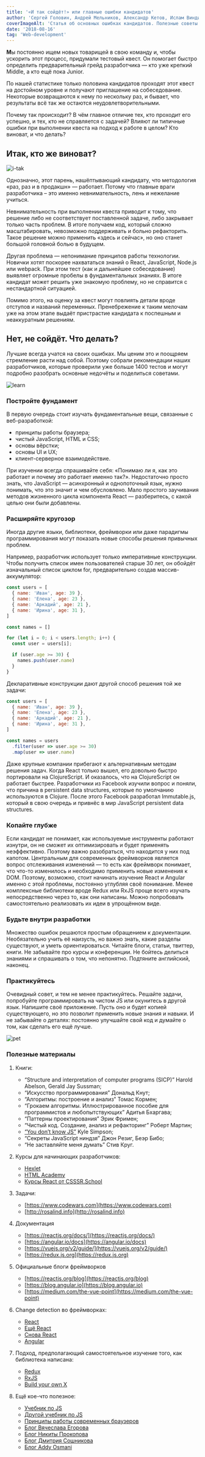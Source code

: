 ```yaml
---
title: '«И так сойдёт!» или главные ошибки кандидатов'
author: 'Сергей Головин, Андрей Мельников, Александр Кетов, Ислам Виндижев, Борис Черныш'
coverImageAlt: 'Статья об основных ошибках кандидатов. Полезные советы и материалы от команды CSSSR.'
date: '2018-08-16'
tag: 'Web-development'
---
```


**М**ы постоянно ищем новых товарищей в свою команду и, чтобы ускорить этот процесс, придумали тестовый квест. Он помогает быстро определить предварительный грейд разработчика — кто уже крепкий Middle, а кто ещё пока Junior.

По нашей статистике только половина кандидатов проходят этот квест на достойном уровне и получают приглашение на собеседование. Некоторые возвращаются к нему по нескольку раз, и бывает, что результаты всё так же остаются неудовлетворительными.

Почему так происходит? В чём главное отличие тех, кто проходит его успешно, и тех, кто не справляется с задачей? Влияют ли типичные ошибки при выполнении квеста на подход к работе в целом? Кто виноват, и что делать?

## Итак, кто же виноват?

![i-tak](/images/candidates-mistakes/i_tak.png)

Однозначно, этот парень, нашёптывающий кандидату, что методология «раз, раз и в продакшн» — работает. Потому что главные враги разработчика – это именно невнимательность, лень и нежелание учиться.

Невнимательность при выполнении квеста приводит к тому, что решение либо
не соответствует поставленной задаче, либо закрывает только часть проблем. В итоге получаем код, который сложно масштабировать, невозможно поддерживать и больно рефакторить. Такое решение можно применить «здесь и сейчас», но оно станет большой головной болью в будущем.

Другая проблема — непонимание принципов работы технологии. Новички хотят поскорее нахвататься знаний о React, JavaScript, Node.js или webpack. При этом тест (как и дальнейшее собеседование) выявляет огромные пробелы в фундаментальных знаниях. В итоге кандидат может решить уже знакомую проблему, но не справится с нестандартной ситуацией.

Помимо этого, на оценку за квест могут повлиять детали вроде отступов и названий переменных. Пренебрежение к таким мелочам уже на этом этапе выдаёт пристрастие кандидата к поспешным и неаккуратным решениям.

## Нет, не сойдёт. Что делать?

Лучшие всегда учатся на своих ошибках. Мы ценим это и поощряем стремление расти над собой. Поэтому собрали рекомендации наших разработчиков, которые проверили уже больше 1400 тестов и могут подробно разобрать основные недочёты и поделиться советами.

![learn](/images/candidates-mistakes/learn.png)

### Постройте фундамент
В первую очередь стоит изучать фундаментальные вещи, связанные с веб-разработкой:

- принципы работы браузера;
- чистый JavaScript, HTML и CSS;
- основы вёрстки;
- основы UI и UX;
- клиент-серверное взаимодействие.

При изучении всегда спрашивайте себя: «Понимаю ли я, как это работает и почему это работает именно так?». Недостаточно просто знать, что JavaScript — асинхронный и однопоточный язык, нужно понимать, что это значит и чем обусловлено. Мало простого заучивания методов жизненного цикла компонента React — разберитесь, с какой целью они были добавлены.

### Расширяйте кругозор
Иногда другие языки, библиотеки, фреймворки или даже парадигмы программирования могут показать новые способы решения привычных проблем.

Например, разработчик использует только императивные конструкции. Чтобы получить список имен пользователей старше 30 лет, он обойдёт изначальный список циклом for, предварительно создав массив-аккумулятор:

```js
const users = [
  { name: 'Иван', age: 39 },
  { name: 'Елена', age: 23 },
  { name: 'Аркадий', age: 21 },
  { name: 'Ирина', age: 31 },
]

const names = []

for (let i = 0; i < users.length; i++) {
  const user = users[i];

  if (user.age >= 30) {
    names.push(user.name)
  }
}
```

Декларативные конструкции дают другой способ решения той же задачи:

```js
const users = [
  { name: 'Иван', age: 39 },
  { name: 'Елена', age: 23 },
  { name: 'Аркадий', age: 21 },
  { name: 'Ирина', age: 31 },
]

const names = users
  .filter(user => user.age >= 30)
  .map(user => user.name)
```

Даже крупные компании прибегают к альтернативным методам решения задач. Когда React только вышел, его довольно быстро портировали на ClojureScript. И оказалось, что на ClojureScript он работает быстрее. Разработчики из Facebook изучили вопрос и поняли, что причина в persistent data structures, которые по умолчанию используются в Clojure. После этого Facebook разработал Immutable.js, который в свою очередь и привнёс в мир JavaScript persistent data structures.

### Копайте глубже

Если кандидат не понимает, как используемые инструменты работают изнутри, он не сможет их оптимизировать и будет применять неэффективно. Поэтому важно разобраться, что находится у них под капотом. Центральным для современных фреймворков является вопрос отслеживания изменений — то есть как фреймворк понимает, что что-то изменилось и необходимо применить новые изменения к DOM. Поэтому, возможно, стоит начинать изучение React и Angular именно с этой проблемы, постоянно углубляя своё понимание. Менее комплексные библиотеки вроде Redux или RxJS проще всего изучать непосредственно через то, как они написаны. Можно попробовать самостоятельно реализовать их идеи в упрощённом виде.

### Будьте внутри разработки

Множество ошибок решаются простым обращением к документации. Необязательно учить её наизусть, но важно знать, какие разделы существуют, и уметь ориентироваться.
Читайте блоги, статьи, твиттер, книги. Не забывайте про курсы и конференции. Не бойтесь делиться знаниями и спрашивать о том, что непонятно. Подтяните английский, наконец.

### Практикуйтесь

Очевидный совет, и тем не менее практикуйтесь. Решайте задачи, попробуйте программировать на чистом JS или окунитесь в другой язык. Напишите своё приложение. Пусть оно и будет копией существующего, но это позволит применить новые знания и навыки. И не забывайте о деталях: постоянно улучшайте свой код и думайте о том, как сделать его ещё лучше.

![pet](/images/candidates-mistakes/pet.png)

### Полезные материалы

1. Книги:
    * “Structure and interpretation of computer programs (SICP)” Harold Abelson, Gerald Jay Sussman;
    * “Искусство программирования” Дональд Кнут;
    * “Алгоритмы: построение и анализ” Томас Кормен;
    * “Грокаем алгоритмы. Иллюстрированное пособие для программистов и любопытствующих” Адитья Бхаргава;
    * “Паттерны проектирования” Эрик Фримен;
    * “Чистый код. Создание, анализ и рефакторинг” Роберт Мартин;
    * [“You don’t know JS”](https://github.com/getify/You-Dont-Know-JS) Kyle Simpson;
    * “Секреты JavaScript ниндзя” Джон Резиг, Беэр Бибо;
    * “Не заставляйте меня думать” Стив Круг.

2. Курсы для начинающих разработчиков:
    * [Hexlet](https://hexlet.io)
    * [HTML Academy](https://htmlacademy.ru)
    * [Курсы React от CSSSR.School](https://school.csssr.com/ru)

3. Задачи:
    * [https://www.codewars.com](https://www.codewars.com)
    * [http://rosalind.info](http://rosalind.info)

4. Документация
    * [https://reactjs.org/docs/](https://reactjs.org/docs/)
    * [https://angular.io/docs](https://angular.io/docs)
    * [https://vuejs.org/v2/guide/](https://vuejs.org/v2/guide/)
    * [https://redux.js.org](https://redux.js.org)
5. Официальные блоги фреймворков
    * [https://reactjs.org/blog](https://reactjs.org/blog)
    * [https://blog.angular.io](https://blog.angular.io)
    * [https://medium.com/the-vue-point](https://medium.com/the-vue-point)

6. Сhange detection во фреймворках:
    * [React](https://reactjs.org/docs/reconciliation.html)
    * [Ещё React](https://blog.csssr.ru/2016/12/07/react-perfomance)
    * [Снова React](https://reactjs.org/docs/optimizing-performance.html#avoid-reconciliation)
    * [Angular](https://blog.thoughtram.io/angular/2016/02/22/angular-2-change-detection-explained.html)

7. Подход, предполагающий самостоятельное изучение того, как библиотека написана:
    * [Redux](https://zapier.com/engineering/how-to-build-redux/)
    * [RxJS](https://medium.com/@benlesh/learning-observable-by-building-observable-d5da57405d87)
    * [Build your own X](https://github.com/danistefanovic/build-your-own-x)

8. Ещё кое-что полезное:
    * [Учебник по JS](https://learn.javascript.ru/)
    * [Другой учебник по JS](https://eloquentjavascript.net/)
    * [Принципы работы современных браузеров](https://www.html5rocks.com/ru/tutorials/internals/howbrowserswork/)
    * [Блог Вячеслава Егорова](https://mrale.ph/)
    * [Блог Никиты Прокопова](http://tonsky.me/)
    * [Блог Дмитрия Сошникова](http://dmitrysoshnikov.com)
    * [Блог Addy Osmani](https://medium.com/@addyosmani)

